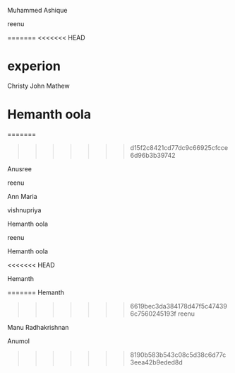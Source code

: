 
Muhammed Ashique


reenu


=======
<<<<<<< HEAD
# experion
Christy John Mathew
# Hemanth oola

=======
>>>>>>> d15f2c8421cd77dc9c66925cfcce6d96b3b39742



Anusree

reenu

Ann Maria



vishnupriya

Hemanth oola

reenu



Hemanth oola


<<<<<<< HEAD

Hemanth 

=======
Hemanth 


>>>>>>> 6619bec3da384178d47f5c474396c7560245193f
reenu
 
Manu Radhakrishnan


Anumol
>>>>>>> 8190b583b543c08c5d38c6d77c3eea42b9eded8d
